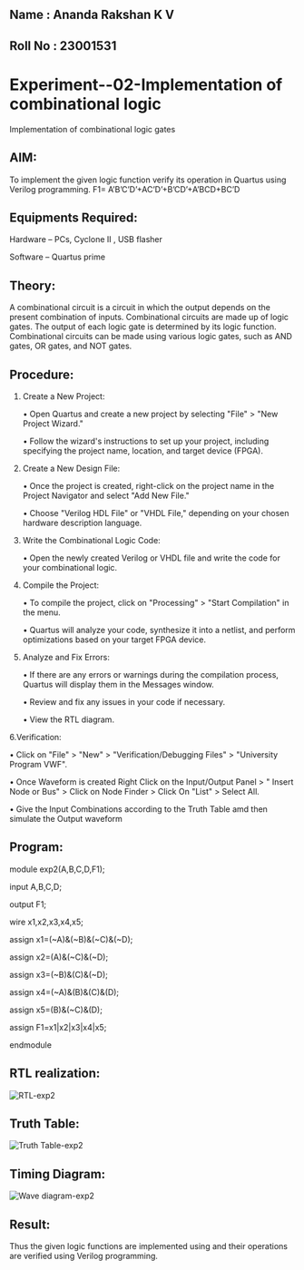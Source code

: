 ## Name : Ananda Rakshan K V

## Roll No : 23001531

# Experiment--02-Implementation of combinational logic
Implementation of combinational logic gates
 
## AIM:
To implement the given logic function verify its operation in Quartus using Verilog programming.
 F1= A’B’C’D’+AC’D’+B’CD’+A’BCD+BC’D
 
 
 
## Equipments Required:
Hardware – PCs, Cyclone II , USB flasher

Software – Quartus prime


## Theory:
 
A combinational circuit is a circuit in which the output depends on the present combination of inputs. Combinational circuits are made up of logic gates. The output of each logic gate is determined by its logic function. Combinational circuits can be made using various logic gates, such as AND gates, OR gates, and NOT gates.

## Procedure:

1. Create a New Project:
 
    • Open Quartus and create a new project by selecting "File" > "New Project Wizard."

    • Follow the wizard's instructions to set up your project, including specifying the project
      name, location, and target device (FPGA).
   
2. Create a New Design File:
   
    • Once the project is created, right-click on the project name in the Project Navigator and
      select "Add New File."
   
    • Choose "Verilog HDL File" or "VHDL File," depending on your chosen hardware description
      language.
   
3. Write the Combinational Logic Code:
   
    • Open the newly created Verilog or VHDL file and write the code for your combinational
      logic.
   
4. Compile the Project:
   
    • To compile the project, click on "Processing" > "Start Compilation" in the menu.
 
    • Quartus will analyze your code, synthesize it into a netlist, and perform optimizations
      based on your target FPGA device.
   
5. Analyze and Fix Errors:
   
    • If there are any errors or warnings during the compilation process, Quartus will display
      them in the Messages window.
   
    • Review and fix any issues in your code if necessary.
 
    • View the RTL diagram.
   
 6.Verification:

   • Click on "File" > "New" > "Verification/Debugging Files" > "University Program VWF".
 
   • Once Waveform is created Right Click on the Input/Output Panel > " Insert Node or Bus" >
     Click on Node Finder > Click On "List" > Select All.
   
   • Give the Input Combinations according to the Truth Table amd then simulate the Output
     waveform


## Program:

module exp2(A,B,C,D,F1);

input A,B,C,D;

output F1;

wire x1,x2,x3,x4,x5;

assign x1=(~A)&(~B)&(~C)&(~D);

assign x2=(A)&(~C)&(~D);

assign x3=(~B)&(C)&(~D);

assign x4=(~A)&(B)&(C)&(D);

assign x5=(B)&(~C)&(D);

assign F1=x1|x2|x3|x4|x5;

endmodule

## RTL realization:
![RTL-exp2](https://github.com/anandarakshan/Experiment--02-Implementation-of-combinational-logic-/assets/139217934/a760755e-7a19-4daa-81ae-b6b56a74bb5a)


## Truth Table:

![Truth Table-exp2](https://github.com/anandarakshan/Experiment--02-Implementation-of-combinational-logic-/assets/139217934/01f54815-c131-4e30-b32b-d08e28ebc0b3)

## Timing Diagram:

![Wave diagram-exp2](https://github.com/anandarakshan/Experiment--02-Implementation-of-combinational-logic-/assets/139217934/a5db4157-4dfd-4bea-aa37-08ab92f36517)

## Result:
Thus the given logic functions are implemented using  and their operations are verified using Verilog programming.
